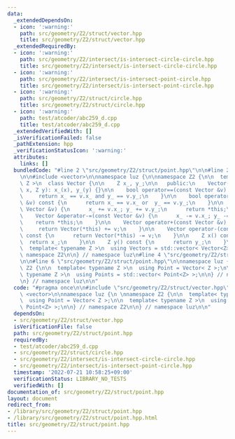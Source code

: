 ```yaml
---
data:
  _extendedDependsOn:
  - icon: ':warning:'
    path: src/geometry/Z2/struct/vector.hpp
    title: src/geometry/Z2/struct/vector.hpp
  _extendedRequiredBy:
  - icon: ':warning:'
    path: src/geometry/Z2/intersect/is-intersect-circle-circle.hpp
    title: src/geometry/Z2/intersect/is-intersect-circle-circle.hpp
  - icon: ':warning:'
    path: src/geometry/Z2/intersect/is-intersect-point-circle.hpp
    title: src/geometry/Z2/intersect/is-intersect-point-circle.hpp
  - icon: ':warning:'
    path: src/geometry/Z2/struct/circle.hpp
    title: src/geometry/Z2/struct/circle.hpp
  - icon: ':warning:'
    path: test/atcoder/abc259_d.cpp
    title: test/atcoder/abc259_d.cpp
  _extendedVerifiedWith: []
  _isVerificationFailed: false
  _pathExtension: hpp
  _verificationStatusIcon: ':warning:'
  attributes:
    links: []
  bundledCode: "#line 2 \"src/geometry/Z2/struct/point.hpp\"\n\n#line 2 \"src/geometry/Z2/struct/vector.hpp\"\
    \n\n#include <vector>\n\nnamespace luz {\n\nnamespace Z2 {\n\n  template< typename\
    \ Z >\n  class Vector {\n\n    Z x_, y_;\n\n   public:\n    Vector() {}\n    Vector(Z\
    \ x, Z y): x_(x), y_(y) {}\n\n    bool operator==(const Vector &v) const {\n \
    \     return x_ == v.x_ and y_ == v.y_;\n    }\n\n    bool operator!=(const Vector\
    \ &v) const {\n      return x_ == v.x_ or  y_ == v.y_;\n    }\n\n    Vector &operator+=(const\
    \ Vector &v) {\n      x_ += v.x_; y_ += v.y_;\n      return *this;\n    }\n\n\
    \    Vector &operator-=(const Vector &v) {\n      x_ -= v.x_; y_ -= v.y_;\n  \
    \    return *this;\n    }\n\n    Vector operator+(const Vector &v) const {\n \
    \     return Vector(*this) += v;\n    }\n\n    Vector operator-(const Vector &v)\
    \ const {\n      return Vector(*this) -= v;\n    }\n\n    Z x() const {\n    \
    \  return x_;\n    }\n\n    Z y() const {\n      return y_;\n    }\n\n  };\n\n\
    \  template< typename Z >\n  using Vectors = std::vector< Vector<Z> >;\n\n} //\
    \ namespace Z2\n\n} // namespace luz\n#line 4 \"src/geometry/Z2/struct/point.hpp\"\
    \n\n#line 6 \"src/geometry/Z2/struct/point.hpp\"\n\nnamespace luz {\n \nnamespace\
    \ Z2 {\n\n  template< typename Z >\n  using Point = Vector< Z >;\n\n  template<\
    \ typename Z >\n  using Points = std::vector< Point<Z> >;\n\n} // namespace Z2\n\
    \n} // namespace luz\n\n"
  code: "#pragma once\n\n#include \"src/geometry/Z2/struct/vector.hpp\"\n\n#include\
    \ <vector>\n\nnamespace luz {\n \nnamespace Z2 {\n\n  template< typename Z >\n\
    \  using Point = Vector< Z >;\n\n  template< typename Z >\n  using Points = std::vector<\
    \ Point<Z> >;\n\n} // namespace Z2\n\n} // namespace luz\n\n"
  dependsOn:
  - src/geometry/Z2/struct/vector.hpp
  isVerificationFile: false
  path: src/geometry/Z2/struct/point.hpp
  requiredBy:
  - test/atcoder/abc259_d.cpp
  - src/geometry/Z2/struct/circle.hpp
  - src/geometry/Z2/intersect/is-intersect-circle-circle.hpp
  - src/geometry/Z2/intersect/is-intersect-point-circle.hpp
  timestamp: '2022-07-21 10:58:25+09:00'
  verificationStatus: LIBRARY_NO_TESTS
  verifiedWith: []
documentation_of: src/geometry/Z2/struct/point.hpp
layout: document
redirect_from:
- /library/src/geometry/Z2/struct/point.hpp
- /library/src/geometry/Z2/struct/point.hpp.html
title: src/geometry/Z2/struct/point.hpp
---
```

